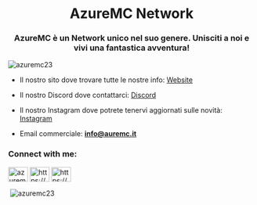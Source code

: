 <h1 align="center">AzureMC Network</h1>
<h3 align="center">AzureMC è un Network unico nel suo genere. Unisciti a noi e vivi una fantastica avventura!</h3>

<p align="left"> <img src="https://komarev.com/ghpvc/?username=azuremc23&label=Profile%20views&color=0e75b6&style=flat-square" alt="azuremc23" /> </p>

- Il nostro sito dove trovare tutte le nostre info: [Website](https://www.azuremc.it)

- Il nostro Discord dove contattarci: [Discord](https://discord.gg/Mg3ScPgH)

- Il nostro Instagram dove potrete tenervi aggiornati sulle novità: [Instagram](https://www.instagram.com/azuremc_official/)

- Email commerciale: **info@auremc.it**

<h3 align="left">Connect with me:</h3>
<p align="left">
<a href="https://instagram.com/azuremc_official" target="blank"><img align="center" src="https://raw.githubusercontent.com/rahuldkjain/github-profile-readme-generator/master/src/images/icons/Social/instagram.svg" alt="azuremc_official" height="30" width="40" /></a>
<a href="https://www.youtube.com/c/https://www.youtube.com/channel/ucdhrjxdqj8kywetmzqdkmgw" target="blank"><img align="center" src="https://raw.githubusercontent.com/rahuldkjain/github-profile-readme-generator/master/src/images/icons/Social/youtube.svg" alt="https://www.youtube.com/channel/ucdhrjxdqj8kywetmzqdkmgw" height="30" width="40" /></a>
<a href="https://discord.gg/https://discord.gg/9YKbZbyXdm" target="blank"><img align="center" src="https://raw.githubusercontent.com/rahuldkjain/github-profile-readme-generator/master/src/images/icons/Social/discord.svg" alt="https://discord.gg/9YKbZbyXdm" height="30" width="40" /></a>
</p>

<p>&nbsp;<img align="center" src="https://github-readme-stats.vercel.app/api?username=azuremc23&show_icons=true&theme=synthwave&locale=en" alt="azuremc23" /></p>
